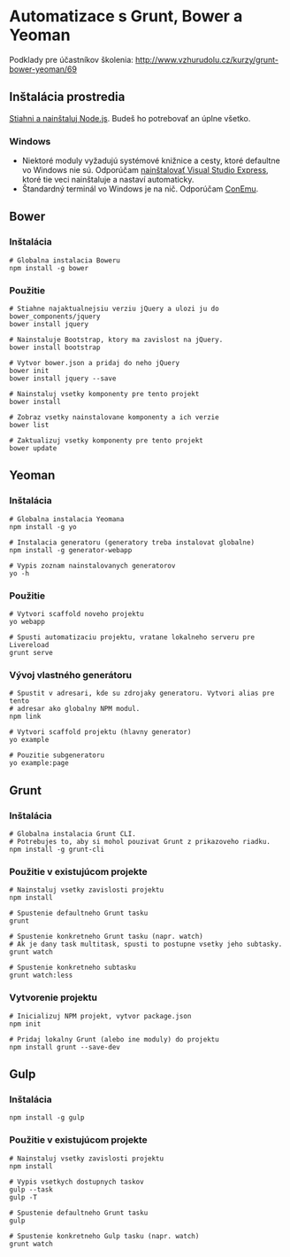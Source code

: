 # Automatizace s Grunt, Bower a Yeoman

Podklady pre účastníkov školenia:
http://www.vzhurudolu.cz/kurzy/grunt-bower-yeoman/69

## Inštalácia prostredia

[Stiahni a nainštaluj Node.js](http://nodejs.org/). Budeš ho potrebovať an úplne všetko.

### Windows

* Niektoré moduly vyžadujú systémové knižnice a cesty, ktoré defaultne vo Windows nie sú. Odporúčam [nainštalovať Visual Studio Express](http://www.visualstudio.com/en-us/products/visual-studio-express-vs.aspx), ktoré tie veci nainštaluje a nastaví automaticky.
* Štandardný terminál vo Windows je na nič. Odporúčam [ConEmu](https://code.google.com/p/conemu-maximus5/).

## Bower

### Inštalácia

```shell
# Globalna instalacia Boweru
npm install -g bower
```

### Použitie

```shell
# Stiahne najaktualnejsiu verziu jQuery a ulozi ju do bower_components/jquery
bower install jquery

# Nainstaluje Bootstrap, ktory ma zavislost na jQuery.
bower install bootstrap

# Vytvor bower.json a pridaj do neho jQuery
bower init
bower install jquery --save

# Nainstaluj vsetky komponenty pre tento projekt
bower install

# Zobraz vsetky nainstalovane komponenty a ich verzie
bower list

# Zaktualizuj vsetky komponenty pre tento projekt
bower update
```

## Yeoman

### Inštalácia

```shell
# Globalna instalacia Yeomana
npm install -g yo

# Instalacia generatoru (generatory treba instalovat globalne)
npm install -g generator-webapp

# Vypis zoznam nainstalovanych generatorov
yo -h
```

### Použitie

```shell
# Vytvori scaffold noveho projektu
yo webapp

# Spusti automatizaciu projektu, vratane lokalneho serveru pre Livereload
grunt serve
```

### Vývoj vlastného generátoru

```shell
# Spustit v adresari, kde su zdrojaky generatoru. Vytvori alias pre tento
# adresar ako globalny NPM modul.
npm link

# Vytvori scaffold projektu (hlavny generator)
yo example

# Pouzitie subgeneratoru
yo example:page
```

## Grunt

### Inštalácia

```shell
# Globalna instalacia Grunt CLI.
# Potrebujes to, aby si mohol pouzivat Grunt z prikazoveho riadku.
npm install -g grunt-cli
```

### Použitie v existujúcom projekte

```shell
# Nainstaluj vsetky zavislosti projektu
npm install

# Spustenie defaultneho Grunt tasku
grunt

# Spustenie konkretneho Grunt tasku (napr. watch)
# Ak je dany task multitask, spusti to postupne vsetky jeho subtasky.
grunt watch

# Spustenie konkretneho subtasku
grunt watch:less
```

### Vytvorenie projektu

```shell
# Inicializuj NPM projekt, vytvor package.json
npm init

# Pridaj lokalny Grunt (alebo ine moduly) do projektu
npm install grunt --save-dev
```

## Gulp

### Inštalácia

```shell
npm install -g gulp
```

### Použitie v existujúcom projekte

```shell
# Nainstaluj vsetky zavislosti projektu
npm install

# Vypis vsetkych dostupnych taskov
gulp --task
gulp -T

# Spustenie defaultneho Grunt tasku
gulp

# Spustenie konkretneho Gulp tasku (napr. watch)
grunt watch
```
